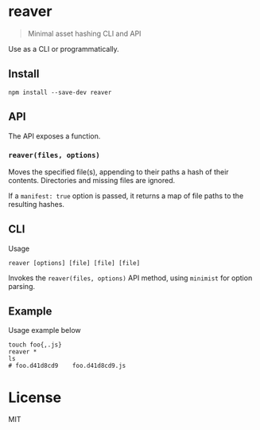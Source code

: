 # reaver

> Minimal asset hashing CLI and API

Use as a CLI or programmatically.

## Install

```shell
npm install --save-dev reaver
```

## API

The API exposes a function.

### `reaver(files, options)`

Moves the specified file(s), appending to their paths a hash of their contents. Directories and missing files are ignored.

If a `manifest: true` option is passed, it returns a map of file paths to the resulting hashes.

## CLI

Usage

```shell
reaver [options] [file] [file] [file]
```

Invokes the `reaver(files, options)` API method, using `minimist` for option parsing.


## Example

Usage example below

```shell
touch foo{,.js}
reaver *
ls
# foo.d41d8cd9    foo.d41d8cd9.js
```

# License

MIT
